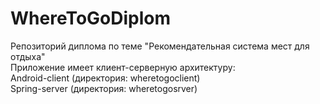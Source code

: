 # WhereToGoDiplom
Репозиторий диплома по теме "Рекомендательная система мест для отдыха"\
Приложение имеет клиент-серверную архитектуру:\
Android-client (директория: wheretogoclient)\
Spring-server (директория: wheretogosrver)
